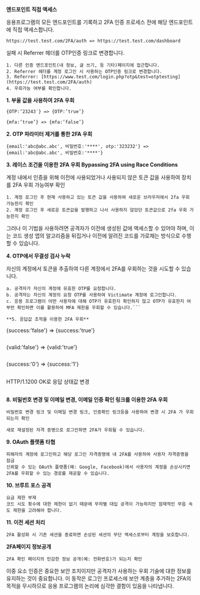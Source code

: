 **엔드포인트 직접 액세스**

응용프로그램의 모든 엔드포인트를 기록하고 2FA 인증 프로세스 전에 해당 엔드포인트에 직접 액세스합니다.
```
https://test.test.com/2FA/auth => https://test.test.com/dashboard
```

실패 시 Referrer 헤더를 OTP인증 링크로 변경합니다.

```
1. 다른 인증 엔드포인트(내 정보, 글 쓰기, 등 기타)페이지에 접근합니다.
2. Referrer 헤더를 계정 로그인 시 사용하는 OTP인증 링크로 변경합니다.
3. Referrer: [https://www.test.com/login.php?otp&test=otptesting](https://test.test.com/2FA/auth)
4. 우회가능 여부를 확인합니다.
```




**1. 부울 값을 사용하여 2FA 우회**
```
{OTP:’23243′} => {OTP:’true’}
```
```
{mfa:’true’} => {mfa:’false’}
```

**2. OTP 파라미터 제거를 통한 2FA 우회**
```
{email:'abc@abc.abc', 비밀번호:'****', otp:'323232'} => {email:'abc@abc.abc', 비밀번호:'****'}
```

**3. 레이스 조건을 이용한 2FA 우회 Bypassing 2FA using Race Conditions** 

계정 내에서 인증을 위해 이전에 사용되었거나 사용되지 않은 토큰 값을 사용하여 장치를 2FA 우회 가능여부 확인

```
1. 계정 로그인 후 현재 사용하고 있는 토큰 값을 사용하여 새로운 브라우저에서 2fa 우회 가능한지 확인
2. 계정 로그인 후 새로운 토큰값을 발행하고 나서 사용하지 않았던 토큰값으로 2fa 우회 가능한지 확인
```

그러나 이 기법을 사용하려면 공격자가 이전에 생성된 값에 액세스할 수 있어야 하며, 이는 코드 생성 앱의 알고리즘을 뒤집거나 이전에 알려진 코드를 가로채는 방식으로 수행할 수 있습니다.

**4. OTP에서 무결성 검사 누락**

자신의 계정에서 토큰을 추출하여 다른 계정에서 2FA를 우회하는 것을 시도할 수 있습니다.

```
a. 공격자가 자신의 계정에 유효한 OTP를 요청합니다.
b. 공격자는 자신의 계정의 요청 OTP를 사용하여 Victimate 계정에 로그인합니다.
c. 응용 프로그램이 어떤 사용자에 대해 OTP가 유효한지 확인하지 않고 OTP가 유효한지 여부만 확인하면 이를 활용하여 MFA 제한을 우회할 수 있습니다.```

**5. 응답값 조작을 이용한 2FA 우회**
```
{success:'false'} => {success:'true'}
```
```
{valid:'false'} => {valid:'true'}
```
```
{success:'0'} => {success:'1'}
```
```
HTTP/1.1200 OK로 응답 상태값 변경
```

```

**8. 비밀번호 변경 및 이메일 변경, 이메일 인증 확인 링크를 이용한 2FA 우회**
```
비밀번호 변경 링크 및 이메일 변경 링크, 인증확인 링크등을 사용하여 변경 시 2FA 가 우회되는지 확인

새로 재설정된 자격 증명으로 로그인하면 2FA가 우회될 수 있습니다.
```

**9. OAuth 플랫폼 타협**
```
피해자의 계정에 로그인하고 해당 로그인 자격증명에 내 2FA를 사용하여 사용자 자격증명을 잠금
신뢰할 수 있는 OAuth 플랫폼(예: Google, Facebook)에서 사용자의 계정을 손상시키면 2FA를 우회할 수 있는 경로를 제공할 수 있습니다.
```

**10. 브루트 포스 공격**
```
요금 제한 부재
코드 시도 횟수에 대한 제한이 없기 때문에 무차별 대입 공격이 가능하지만 잠재적인 무음 속도 제한을 고려해야 합니다.
```

**11. 이전 세션 처리**
```
2FA 활성화 시 기존 세션을 종료하면 손상된 세션의 무단 액세스로부터 계정을 보호합니다.
```

**2FA페이지 정보공개**
```
2FA 확인 페이지의 민감한 정보 공개(예: 전화번호)가 되는지 확인
```

이중 요소 인증은 중요한 보안 조치이지만 공격자가 사용하는 우회 기술에 대한 정보를 유지하는 것이 중요합니다. 
이 동작은 로그인 프로세스에 보안 계층을 추가하는 2FA의 목적을 무시하므로 응용 프로그램의 논리에 심각한 결함이 있음을 나타냅니다.
